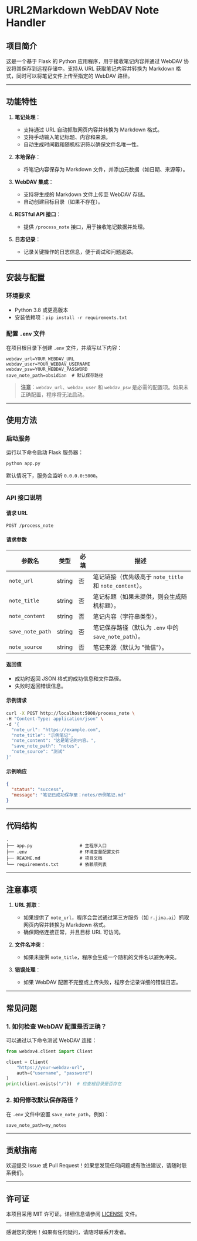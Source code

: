 # URL2Markdown WebDAV Note Handler

## 项目简介

这是一个基于 Flask 的 Python 应用程序，用于接收笔记内容并通过 WebDAV 协议将其保存到远程存储中。支持从 URL 获取笔记内容并转换为 Markdown 格式，同时可以将笔记文件上传至指定的 WebDAV 路径。

---

## 功能特性

1. **笔记处理**：
   - 支持通过 URL 自动抓取网页内容并转换为 Markdown 格式。
   - 支持手动输入笔记标题、内容和来源。
   - 自动生成时间戳和随机标识符以确保文件名唯一性。

2. **本地保存**：
   - 将笔记内容保存为 Markdown 文件，并添加元数据（如日期、来源等）。

3. **WebDAV 集成**：
   - 支持将生成的 Markdown 文件上传至 WebDAV 存储。
   - 自动创建目标目录（如果不存在）。

4. **RESTful API 接口**：
   - 提供 `/process_note` 接口，用于接收笔记数据并处理。

5. **日志记录**：
   - 记录关键操作的日志信息，便于调试和问题追踪。

---

## 安装与配置

### 环境要求

- Python 3.8 或更高版本
- 安装依赖项：`pip install -r requirements.txt`

### 配置 `.env` 文件

在项目根目录下创建 `.env` 文件，并填写以下内容：

```env
webdav_url=YOUR_WEBDAV_URL
webdav_user=YOUR_WEBDAV_USERNAME
webdav_psw=YOUR_WEBDAV_PASSWORD
save_note_path=obsidian  # 默认保存路径
```

> **注意**：`webdav_url`、`webdav_user` 和 `webdav_psw` 是必需的配置项。如果未正确配置，程序将无法启动。

---

## 使用方法

### 启动服务

运行以下命令启动 Flask 服务器：

```bash
python app.py
```

默认情况下，服务会监听 `0.0.0.0:5000`。

---

### API 接口说明

#### 请求 URL

```
POST /process_note
```

#### 请求参数

| 参数名          | 类型   | 必填 | 描述                                                                 |
|-----------------|--------|------|----------------------------------------------------------------------|
| `note_url`      | string | 否   | 笔记链接（优先级高于 `note_title` 和 `note_content`）。             |
| `note_title`    | string | 否   | 笔记标题（如果未提供，则会生成随机标题）。                          |
| `note_content`  | string | 否   | 笔记内容（字符串类型）。                                            |
| `save_note_path`| string | 否   | 笔记保存路径（默认为 `.env` 中的 `save_note_path`）。               |
| `note_source`   | string | 否   | 笔记来源（默认为 "微信"）。                                         |

#### 返回值

- 成功时返回 JSON 格式的成功信息和文件路径。
- 失败时返回错误信息。

#### 示例请求

```bash
curl -X POST http://localhost:5000/process_note \
-H "Content-Type: application/json" \
-d '{
  "note_url": "https://example.com",
  "note_title": "示例笔记",
  "note_content": "这是笔记的内容。",
  "save_note_path": "notes",
  "note_source": "测试"
}'
```

#### 示例响应

```json
{
  "status": "success",
  "message": "笔记已成功保存至：notes/示例笔记.md"
}
```

---

## 代码结构

```
.
├── app.py                  # 主程序入口
├── .env                    # 环境变量配置文件
├── README.md               # 项目文档
└── requirements.txt        # 依赖项列表
```

---

## 注意事项

1. **URL 抓取**：
   - 如果提供了 `note_url`，程序会尝试通过第三方服务（如 `r.jina.ai`）抓取网页内容并转换为 Markdown 格式。
   - 确保网络连接正常，并且目标 URL 可访问。

2. **文件名冲突**：
   - 如果未提供 `note_title`，程序会生成一个随机的文件名以避免冲突。

3. **错误处理**：
   - 如果 WebDAV 配置不完整或上传失败，程序会记录详细的错误日志。

---

## 常见问题

### 1. 如何检查 WebDAV 配置是否正确？

可以通过以下命令测试 WebDAV 连接：

```python
from webdav4.client import Client

client = Client(
    "https://your-webdav-url",
    auth=("username", "password")
)
print(client.exists("/"))  # 检查根目录是否存在
```

### 2. 如何修改默认保存路径？

在 `.env` 文件中设置 `save_note_path`，例如：

```env
save_note_path=my_notes
```

---

## 贡献指南

欢迎提交 Issue 或 Pull Request！如果您发现任何问题或有改进建议，请随时联系我们。

---

## 许可证

本项目采用 MIT 许可证。详细信息请参阅 [LICENSE](LICENSE) 文件。

---

感谢您的使用！如果有任何疑问，请随时联系开发者。